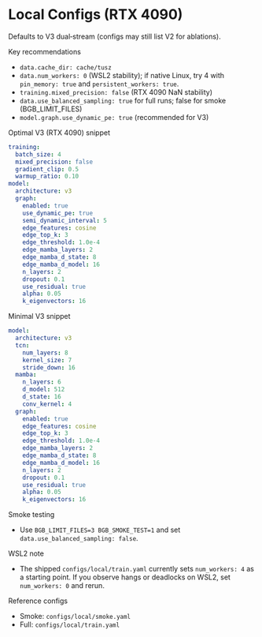 # Local Configs (RTX 4090)

Defaults to V3 dual‑stream (configs may still list V2 for ablations).

Key recommendations

- `data.cache_dir: cache/tusz`
- `data.num_workers: 0` (WSL2 stability); if native Linux, try 4 with `pin_memory: true` and `persistent_workers: true`.
- `training.mixed_precision: false` (RTX 4090 NaN stability)
- `data.use_balanced_sampling: true` for full runs; false for smoke (BGB_LIMIT_FILES)
- `model.graph.use_dynamic_pe: true` (recommended for V3)

Optimal V3 (RTX 4090) snippet

```yaml
training:
  batch_size: 4
  mixed_precision: false
  gradient_clip: 0.5
  warmup_ratio: 0.10
model:
  architecture: v3
  graph:
    enabled: true
    use_dynamic_pe: true
    semi_dynamic_interval: 5
    edge_features: cosine
    edge_top_k: 3
    edge_threshold: 1.0e-4
    edge_mamba_layers: 2
    edge_mamba_d_state: 8
    edge_mamba_d_model: 16
    n_layers: 2
    dropout: 0.1
    use_residual: true
    alpha: 0.05
    k_eigenvectors: 16
```

Minimal V3 snippet

```yaml
model:
  architecture: v3
  tcn:
    num_layers: 8
    kernel_size: 7
    stride_down: 16
  mamba:
    n_layers: 6
    d_model: 512
    d_state: 16
    conv_kernel: 4
  graph:
    enabled: true
    edge_features: cosine
    edge_top_k: 3
    edge_threshold: 1.0e-4
    edge_mamba_layers: 2
    edge_mamba_d_state: 8
    edge_mamba_d_model: 16
    n_layers: 2
    dropout: 0.1
    use_residual: true
    alpha: 0.05
    k_eigenvectors: 16
```

Smoke testing

- Use `BGB_LIMIT_FILES=3 BGB_SMOKE_TEST=1` and set `data.use_balanced_sampling: false`.

WSL2 note

- The shipped `configs/local/train.yaml` currently sets `num_workers: 4` as a starting point. If you observe hangs or deadlocks on WSL2, set `num_workers: 0` and rerun.

Reference configs

- Smoke: `configs/local/smoke.yaml`
- Full: `configs/local/train.yaml`
